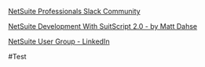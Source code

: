 


[NetSuite Professionals Slack Community](http://netsuiteprofessionals.com/)

[NetSuite Development With SuitScript 2.0 - by Matt Dahse](https://leanpub.com/netsuitedevelopment)

[NetSuite User Group - LinkedIn](https://www.linkedin.com/groups/75432/)

#Test